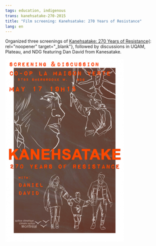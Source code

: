 ```yaml
---
tags: education, indigenous
trans: kanehsatake-270-2015
title: "Film screening: Kanehsatake: 270 Years of Resistance"
lang: en
---
```

Organized three screenings of [Kanehsatake: 270 Years of Resistance](https://www.nfb.ca/film/kanehsatake_270_years_of_resistance/){: rel="noopener" target="_blank"}, followed by discussions in UQAM, Plateau, and NDG featuring Dan David from Kanesatake.

![Film screening poster](/assets/images/movie_kanehsatake_coop.jpg)
